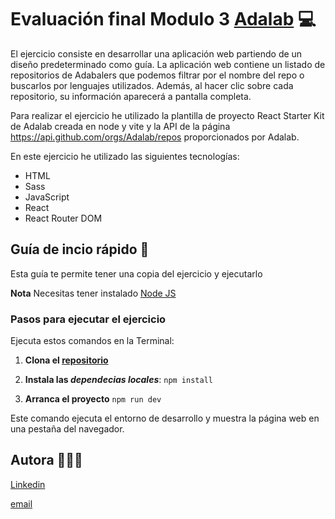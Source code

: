 # Evaluación final Modulo 3 [Adalab](https://adalab.es) 💻

El ejercicio consiste en desarrollar una aplicación web partiendo de un diseño predeterminado como guía.
La aplicación web contiene un listado de repositorios de Adabalers que podemos filtrar por el nombre del repo o buscarlos por lenguajes utilizados.
Además, al hacer clic sobre cada repositorio, su información aparecerá a pantalla completa.

Para realizar el ejercicio he utilizado la plantilla de proyecto React Starter Kit de Adalab creada en node y vite y la API de la página https://api.github.com/orgs/Adalab/repos proporcionados por Adalab.

En este ejercicio he utilizado las siguientes tecnologías:

- HTML
- Sass
- JavaScript
- React
- React Router DOM

## Guía de incio rápido 📖

Esta guía te permite tener una copia del ejercicio y ejecutarlo

**Nota** Necesitas tener instalado [Node JS](https://nodejs.org/)

### Pasos para ejecutar el ejercicio

Ejecuta estos comandos en la Terminal:

1. **Clona el [repositorio](https://github.com/Adalab/modulo-3-evaluacion-final-bis-AntiaNavajasGarrido.git)**

2. **Instala las _dependecias locales_**:
   `npm install`

3. **Arranca el proyecto**
   `npm run dev`

Este comando ejecuta el entorno de desarrollo y muestra la página web en una pestaña del navegador.

## Autora 👩🏻‍💻

[Linkedin](www.linkedin.com/in/antía-navajas-garrido-56579b213)

[email](antianavajasgarrido@gmail.com)
